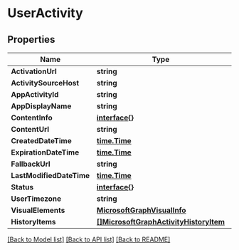 # UserActivity

## Properties

Name | Type | Description | Notes
------------ | ------------- | ------------- | -------------
**ActivationUrl** | **string** |  | [optional] 
**ActivitySourceHost** | **string** |  | [optional] 
**AppActivityId** | **string** |  | [optional] 
**AppDisplayName** | **string** |  | [optional] 
**ContentInfo** | [**interface{}**](.md) |  | [optional] 
**ContentUrl** | **string** |  | [optional] 
**CreatedDateTime** | [**time.Time**](time.Time.md) |  | [optional] 
**ExpirationDateTime** | [**time.Time**](time.Time.md) |  | [optional] 
**FallbackUrl** | **string** |  | [optional] 
**LastModifiedDateTime** | [**time.Time**](time.Time.md) |  | [optional] 
**Status** | [**interface{}**](.md) |  | [optional] 
**UserTimezone** | **string** |  | [optional] 
**VisualElements** | [**MicrosoftGraphVisualInfo**](microsoft.graph.visualInfo.md) |  | [optional] 
**HistoryItems** | [**[]MicrosoftGraphActivityHistoryItem**](microsoft.graph.activityHistoryItem.md) |  | [optional] 

[[Back to Model list]](../README.md#documentation-for-models) [[Back to API list]](../README.md#documentation-for-api-endpoints) [[Back to README]](../README.md)


